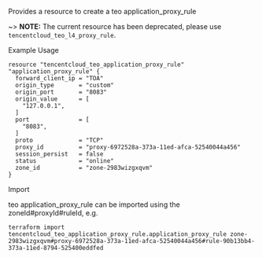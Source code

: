 Provides a resource to create a teo application_proxy_rule

~> **NOTE:** The current resource has been deprecated, please use `tencentcloud_teo_l4_proxy_rule`.

Example Usage

```hcl
resource "tencentcloud_teo_application_proxy_rule" "application_proxy_rule" {
  forward_client_ip = "TOA"
  origin_type       = "custom"
  origin_port       = "8083"
  origin_value      = [
    "127.0.0.1",
  ]
  port              = [
    "8083",
  ]
  proto             = "TCP"
  proxy_id          = "proxy-6972528a-373a-11ed-afca-52540044a456"
  session_persist   = false
  status            = "online"
  zone_id           = "zone-2983wizgxqvm"
}

```
Import

teo application_proxy_rule can be imported using the zoneId#proxyId#ruleId, e.g.
```
terraform import tencentcloud_teo_application_proxy_rule.application_proxy_rule zone-2983wizgxqvm#proxy-6972528a-373a-11ed-afca-52540044a456#rule-90b13bb4-373a-11ed-8794-525400eddfed
```